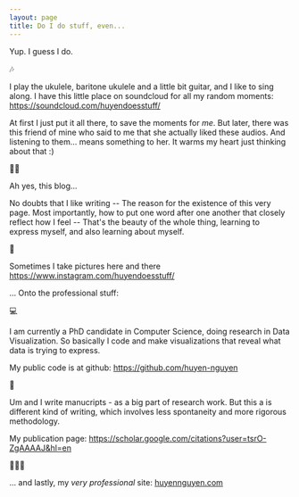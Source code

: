 ```yaml
---
layout: page
title: Do I do stuff, even...
---
```


Yup. I guess I do.

🎶

I play the ukulele, baritone ukulele and a little bit guitar, and I like to sing along. I have this little place on
soundcloud for all my
random moments:
<https://soundcloud.com/huyendoesstuff/>

At first I just put it all there, to save the moments for *me*. But later, there was this friend of mine who said to
me that she actually liked these audios. And listening to them... means something to her. It
warms my heart just thinking about that :)

✍🏼

Ah yes, this blog...

No doubts that I like writing -- The reason for the existence of this very page. Most importantly, how to put one
word after one another that closely reflect how I feel -- That's the beauty of the whole thing, learning to express
myself, and also learning about myself.


📸

Sometimes I take pictures here and there <https://www.instagram.com/huyendoesstuff/>

... Onto the professional stuff:

💻

I am currently a PhD candidate in Computer Science, doing research in Data Visualization. So basically I code and
make visualizations that reveal what data is trying to express.

My public code is at github: <https://github.com/huyen-nguyen>

📝

Um and I write manucripts - as a big part of research work. But this a is different kind of writing, which involves
less spontaneity and more rigorous methodology.

My publication page: <https://scholar.google.com/citations?user=tsrO-ZgAAAAJ&hl=en>

👩🏻‍🏫

... and lastly, my *very professional* site: [huyennguyen.com](https://huyennguyen.com)
